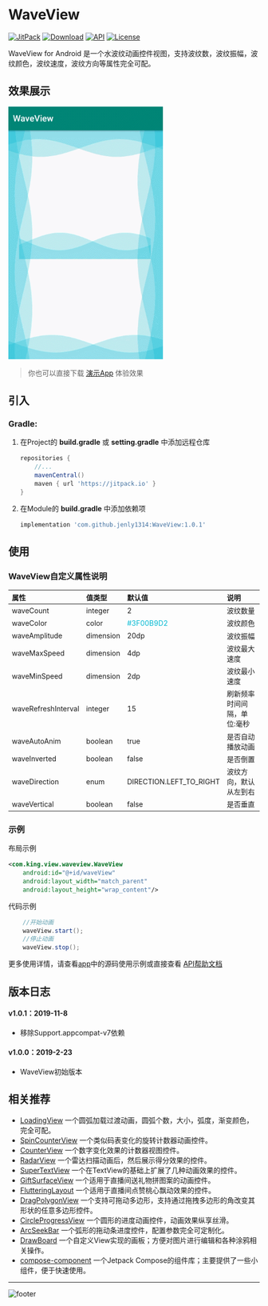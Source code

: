 # WaveView

[![JitPack](https://img.shields.io/jitpack/v/github/jenly1314/WaveView?logo=jitpack)](https://jitpack.io/#jenly1314/WaveView)
[![Download](https://img.shields.io/badge/download-APK-brightgreen?logo=github)](https://raw.githubusercontent.com/jenly1314/WaveView/master/app/release/app-release.apk)
[![API](https://img.shields.io/badge/API-16%2B-brightgreen?logo=android)](https://developer.android.com/guide/topics/manifest/uses-sdk-element#ApiLevels)
[![License](https://img.shields.io/github/license/jenly1314/WaveView?logo=open-source-initiative)](https://opensource.org/licenses/mit)


WaveView for Android 是一个水波纹动画控件视图，支持波纹数，波纹振幅，波纹颜色，波纹速度，波纹方向等属性完全可配。

## 效果展示
![Image](GIF.gif)

> 你也可以直接下载 [演示App](https://raw.githubusercontent.com/jenly1314/WaveView/master/app/release/app-release.apk) 体验效果

## 引入

### Gradle:

1. 在Project的 **build.gradle** 或 **setting.gradle** 中添加远程仓库

    ```gradle
    repositories {
        //...
        mavenCentral()
        maven { url 'https://jitpack.io' }
    }
    ```

2. 在Module的 **build.gradle** 中添加依赖项

    ```gradle
    implementation 'com.github.jenly1314:WaveView:1.0.1'
    ```

## 使用

### WaveView自定义属性说明
| 属性 | 值类型 | 默认值 | 说明 |
| :------| :------ | :------ | :------ |
| waveCount | integer |2| 波纹数量 |
| waveColor | color |<font color=#00B9D2>#3F00B9D2</font>| 波纹颜色 |
| waveAmplitude | dimension | 20dp | 波纹振幅 |
| waveMaxSpeed | dimension | 4dp | 波纹最大速度 |
| waveMinSpeed | dimension | 2dp | 波纹最小速度 |
| waveRefreshInterval | integer | 15 | 刷新频率时间间隔，单位:毫秒 |
| waveAutoAnim | boolean | true | 是否自动播放动画 |
| waveInverted | boolean | false | 是否倒置 |
| waveDirection | enum | DIRECTION.LEFT_TO_RIGHT | 波纹方向，默认从左到右 |
| waveVertical | boolean | false | 是否垂直 |


### 示例

布局示例
```Xml
<com.king.view.waveview.WaveView
    android:id="@+id/waveView"
    android:layout_width="match_parent"
    android:layout_height="wrap_content"/>
```

代码示例
```Java
    //开始动画
    waveView.start();
    //停止动画
    waveView.stop();

```
更多使用详情，请查看[app](app)中的源码使用示例或直接查看 [API帮助文档](https://jitpack.io/com/github/jenly1314/WaveView/latest/javadoc/)

## 版本日志

#### v1.0.1：2019-11-8
* 移除Support.appcompat-v7依赖

#### v1.0.0：2019-2-23
*  WaveView初始版本


## 相关推荐
- [LoadingView](https://github.com/jenly1314/LoadingView) 一个圆弧加载过渡动画，圆弧个数，大小，弧度，渐变颜色，完全可配。
- [SpinCounterView](https://github.com/jenly1314/SpinCounterView) 一个类似码表变化的旋转计数器动画控件。
- [CounterView](https://github.com/jenly1314/CounterView) 一个数字变化效果的计数器视图控件。
- [RadarView](https://github.com/jenly1314/RadarView) 一个雷达扫描动画后，然后展示得分效果的控件。
- [SuperTextView](https://github.com/jenly1314/SuperTextView) 一个在TextView的基础上扩展了几种动画效果的控件。
- [GiftSurfaceView](https://github.com/jenly1314/GiftSurfaceView) 一个适用于直播间送礼物拼图案的动画控件。
- [FlutteringLayout](https://github.com/jenly1314/FlutteringLayout) 一个适用于直播间点赞桃心飘动效果的控件。
- [DragPolygonView](https://github.com/jenly1314/DragPolygonView) 一个支持可拖动多边形，支持通过拖拽多边形的角改变其形状的任意多边形控件。
- [CircleProgressView](https://github.com/jenly1314/CircleProgressView) 一个圆形的进度动画控件，动画效果纵享丝滑。
- [ArcSeekBar](https://github.com/jenly1314/ArcSeekBar) 一个弧形的拖动条进度控件，配置参数完全可定制化。
- [DrawBoard](https://github.com/jenly1314/DrawBoard) 一个自定义View实现的画板；方便对图片进行编辑和各种涂鸦相关操作。
- [compose-component](https://github.com/jenly1314/compose-component) 一个Jetpack Compose的组件库；主要提供了一些小组件，便于快速使用。

---

![footer](https://jenly1314.github.io/page/footer.svg)
